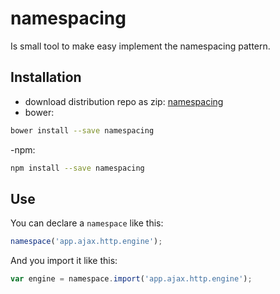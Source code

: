 # namespacing

Is small tool to make easy implement the namespacing pattern.

## Installation

- download distribution repo as zip:
[namespacing](https://github.com/ModestoFiguereo/namespacing-dist/tree/v1.0.0)
- bower:
```sh
bower install --save namespacing
```
-npm:
```sh
npm install --save namespacing
```

## Use

You can declare a `namespace` like this:
```js
namespace('app.ajax.http.engine');
```

And you import it like this:
```js
var engine = namespace.import('app.ajax.http.engine');
```
